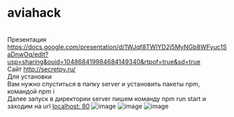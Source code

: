 # aviahack
<br>Презентация <a href="https://docs.google.com/presentation/d/1WJqf8TWlYD2j5MyNGb8WFyuc1SaDnwOq/edit?usp=sharing&ouid=104868419984684149340&rtpof=true&sd=true">https://docs.google.com/presentation/d/1WJqf8TWlYD2j5MyNGb8WFyuc1SaDnwOq/edit?usp=sharing&ouid=104868419984684149340&rtpof=true&sd=true</a>
<br>Сайт <a href="[secret.py](http://secretpy.ru/)">http://secretpy.ru/</a>
<br>Для установки
<br>Вам нужно спуститься в папку server и установить пакеты npm, командой npm i
<br>Далее запуск в директории server пишем команду npm run start и заходим на url <a href="localhost:80">localhost:
80</a>
![image](https://user-images.githubusercontent.com/50911976/197386444-b58e5174-adc0-4606-b1ad-5667c87716a1.png)
![image](https://user-images.githubusercontent.com/50911976/197393639-384593b2-acae-4a5a-bccd-0faba3dd2c58.png)
![image](https://user-images.githubusercontent.com/50911976/197393781-c446b3dc-20a2-40aa-bff2-55965fe5f0d7.png)


